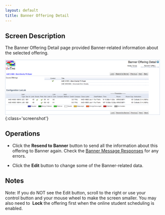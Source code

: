 ```yaml
---
layout: default
title: Banner Offering Detail
---
```



## Screen Description

The Banner Offering Detail page provided Banner-related information about the selected offering.

![Banner Offering Detail](images/banner-offering-detail-1.png){:class='screenshot'}

## Operations

* Click the **Resend to Banner** button to send all the information about this offering to Banner again. Check the [Banner Message Responses](banner-message-responses) for any errors.

* Click the **Edit** button to change some of the Banner-related data.

## Notes

Note: If you do NOT see the Edit button, scroll to the right or use your control button and your mouse wheel to make the screen smaller. You may also need to  **Lock** the offering first when the online student scheduling is enabled.
